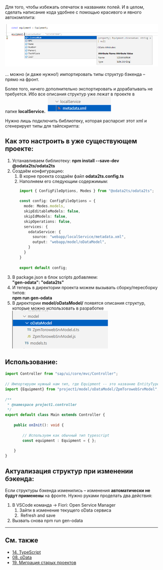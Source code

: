 Для того, чтобы избежать опечаток в названиях полей. И в целом, сделать написание кода удобнее с помощью красивого и явного автокомплита: 

![Pasted%20image%2020250715212637](../assets/Pasted%20image%2020250715212637.png)

... можно (и даже нужно!) импортировать типы структур бэкенда – прямо на фронт. 

Более того, ничего дополнительно экспортировать и дорабатывать не требуется. Ибо все описания структур уже лежат в проекте в папке **localService.** 
![Pasted%20image%2020250715212700](../assets/Pasted%20image%2020250715212700.png)

Нужно лишь подключить библиотеку, которая распарсит этот xml и сгенерирует типы для тайпскрипта: 

  

## Как это настроить в уже существующем проекте: 

1. Устанавливаем библиотеку: **npm install --save-dev @odata2ts/odata2ts**
2. Создаём конфигурацию: 
    1. В корне проекта создаём файл **odata2ts.config.ts**
    2. Наполняем его следующим содержимым:
        ```typescript
        import { ConfigFileOptions, Modes } from "@odata2ts/odata2ts";
 
		const config: ConfigFileOptions = {
		  mode: Modes.models,
		  skipEditableModels: false,
		  skipIdModels: false,
		  skipOperations: false,
		  services: {
		    odataService: {
		      source: "webapp/localService/metadata.xml",
		      output: "webapp/model/oDataModel",
		    }
		  }
		}
		 
		export default config;
		```
3. В package.json в блок scripts добавляем:  
    **"gen-odata": "odata2ts"**
4. И теперь в директории проекта можем вызывать сборку/пересборку типов:   
    **npm run gen-odata**
5. В директории **model/oDataModel/** появятся описания структур, которые можно использовать в разработке  
![Pasted%20image%2020250715212818](../assets/Pasted%20image%2020250715212818.png)



## Использование:

```TypeScript
import Controller from "sap/ui/core/mvc/Controller";
 
// Импортируем нужный нам тип, где Equipment -- это название EntityType в oData
import {Equipment} from "project1/model/oDataModel/ZpmTorowebSrvModel";
 
/**
 * @namespace project1.controller
 */
export default class Main extends Controller {
 
    public onInit(): void {
 
        // Используем как обычный тип typescript
        const equipment : Equipment = { };
         
    }
}
```


## Актуализация структур при изменении бэкенда: 

Если структуры бэкенда изменились – изменения **автоматически не будут применены** на фронте. Нужно руками проделать два действия: 

1. В VSCode команда → Fiori: Open Service Manager
    1. Зайти в изменение текущего oData сервиса
    2.  Refresh and save
2. Вызвать снова npm run gen-odata

---

## См. также
- [14. TypeScript](14.%20TypeScript.md)
- [08. oData](08.%20oData.md)
- [19. Миграция старых проектов](19.%20Миграция%20старых%20проектов.md)
